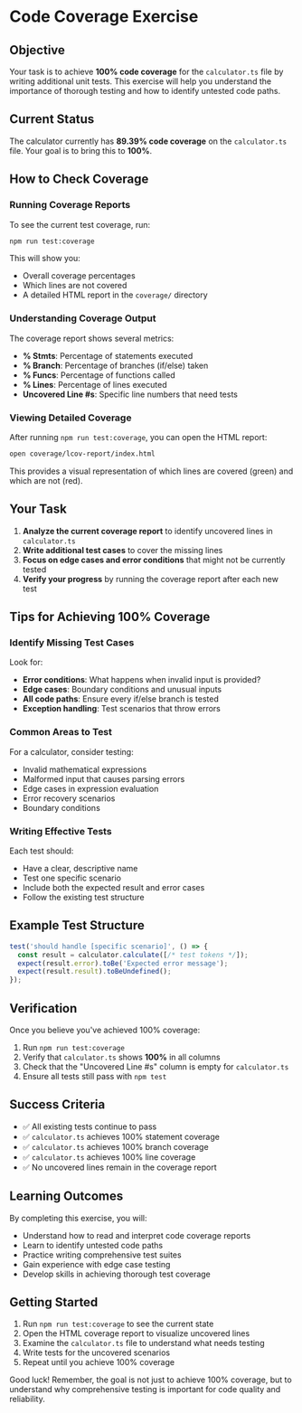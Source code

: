 # Code Coverage Exercise

## Objective

Your task is to achieve **100% code coverage** for the `calculator.ts` file by writing additional unit tests. This exercise will help you understand the importance of thorough testing and how to identify untested code paths.

## Current Status

The calculator currently has **89.39% code coverage** on the `calculator.ts` file. Your goal is to bring this to **100%**.

## How to Check Coverage

### Running Coverage Reports

To see the current test coverage, run:

```bash
npm run test:coverage
```

This will show you:
- Overall coverage percentages
- Which lines are not covered
- A detailed HTML report in the `coverage/` directory

### Understanding Coverage Output

The coverage report shows several metrics:
- **% Stmts**: Percentage of statements executed
- **% Branch**: Percentage of branches (if/else) taken
- **% Funcs**: Percentage of functions called
- **% Lines**: Percentage of lines executed
- **Uncovered Line #s**: Specific line numbers that need tests

### Viewing Detailed Coverage

After running `npm run test:coverage`, you can open the HTML report:

```bash
open coverage/lcov-report/index.html
```

This provides a visual representation of which lines are covered (green) and which are not (red).

## Your Task

1. **Analyze the current coverage report** to identify uncovered lines in `calculator.ts`
2. **Write additional test cases** to cover the missing lines
3. **Focus on edge cases and error conditions** that might not be currently tested
4. **Verify your progress** by running the coverage report after each new test

## Tips for Achieving 100% Coverage

### Identify Missing Test Cases

Look for:
- **Error conditions**: What happens when invalid input is provided?
- **Edge cases**: Boundary conditions and unusual inputs
- **All code paths**: Ensure every if/else branch is tested
- **Exception handling**: Test scenarios that throw errors

### Common Areas to Test

For a calculator, consider testing:
- Invalid mathematical expressions
- Malformed input that causes parsing errors
- Edge cases in expression evaluation
- Error recovery scenarios
- Boundary conditions

### Writing Effective Tests

Each test should:
- Have a clear, descriptive name
- Test one specific scenario
- Include both the expected result and error cases
- Follow the existing test structure

## Example Test Structure

```typescript
test('should handle [specific scenario]', () => {
  const result = calculator.calculate([/* test tokens */]);
  expect(result.error).toBe('Expected error message');
  expect(result.result).toBeUndefined();
});
```

## Verification

Once you believe you've achieved 100% coverage:

1. Run `npm run test:coverage`
2. Verify that `calculator.ts` shows **100%** in all columns
3. Check that the "Uncovered Line #s" column is empty for `calculator.ts`
4. Ensure all tests still pass with `npm test`

## Success Criteria

- ✅ All existing tests continue to pass
- ✅ `calculator.ts` achieves 100% statement coverage
- ✅ `calculator.ts` achieves 100% branch coverage
- ✅ `calculator.ts` achieves 100% line coverage
- ✅ No uncovered lines remain in the coverage report

## Learning Outcomes

By completing this exercise, you will:
- Understand how to read and interpret code coverage reports
- Learn to identify untested code paths
- Practice writing comprehensive test suites
- Gain experience with edge case testing
- Develop skills in achieving thorough test coverage

## Getting Started

1. Run `npm run test:coverage` to see the current state
2. Open the HTML coverage report to visualize uncovered lines
3. Examine the `calculator.ts` file to understand what needs testing
4. Write tests for the uncovered scenarios
5. Repeat until you achieve 100% coverage

Good luck! Remember, the goal is not just to achieve 100% coverage, but to understand why comprehensive testing is important for code quality and reliability.
